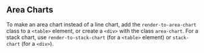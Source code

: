 Area Charts
-----------

To make an area chart instead of a line chart, add the `render-to-area-chart` class to a `<table>`
element, or create a `<div>` with the class `area-chart`. For a stack chart, use
`render-to-stack-chart` (for a `<table>` element) or `stack-chart` (for a `<div>`).
